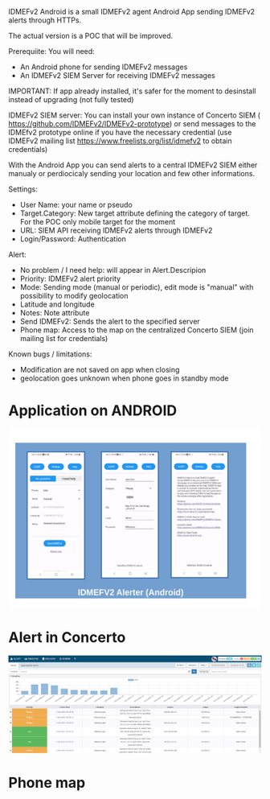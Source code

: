 IDMEFv2 Android is a small IDMEFv2 agent Android App sending IDMEFv2 alerts through HTTPs.

The actual version is a POC that will be improved.

Prerequiite:
You will need:
- An Android phone for sending IDMEFv2 messages
- An IDMEFv2 SIEM Server for receiving IDMEFv2 messages

IMPORTANT: If app already installed, it's safer for the moment to desinstall instead of upgrading (not fully tested)

IDMEFv2 SIEM server: You can install your own instance of Concerto SIEM ( https://github.com/IDMEFv2/IDMEFv2-prototype) or send messages to the IDMEfv2 prototype online if you have the necessary credential (use IDMEFv2 mailing list https://www.freelists.org/list/idmefv2 to obtain credentials)

With the Android App you can send alerts to a central IDMEFv2 SIEM either manualy or perdiocicaly sending your location and few other informations.

Settings:
- User Name: your name or pseudo
- Target.Category: New target attribute defining the category of target. For the POC only mobile target for the moment
- URL: SIEM API receiving IDMEFv2 alerts through IDMEFv2
- Login/Password: Authentication

Alert:
- No problem / I need help: will appear in Alert.Descripion 
- Priority: IDMEFv2 alert priority
- Mode: Sending mode (manual or periodic), edit mode is "manual" with possibility to modify geolocation
- Latitude and longitude
- Notes: Note attribute
- Send IDMEFv2: Sends the alert to the specified server
- Phone map: Access to the map on the centralized Concerto SIEM (join mailing list for credentials)

Known bugs / limitations:
- Modification are not saved on app when closing
- geolocation goes unknown when phone goes in standby mode

# Application on ANDROID

![screenshot](docs/ANDROID.png)

# Alert in Concerto

![screenshot_alert_state](docs/example.png)

# Phone map 


